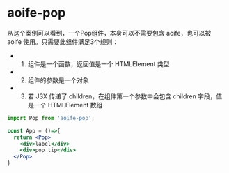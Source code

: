# aoife-pop

从这个案例可以看到，一个Pop组件，本身可以不需要包含 aoife，也可以被 aoife 使用。只需要此组件满足3个规则：

- 1. 组件是一个函数，返回值是一个 HTMLElement 类型
- 2. 组件的参数是一个对象
- 3. 若 JSX 传递了 children，在组件第一个参数中会包含 children 字段，值是一个 HTMLElement 数组

```jsx
import Pop from 'aoife-pop';

const App = ()=>{
  return <Pop>
    <div>label</div>
    <div>pop tip</div>
  </Pop>
}
```